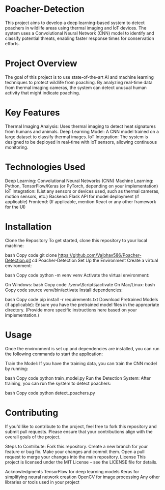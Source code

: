# Poacher-Detection
This project aims to develop a deep learning-based system to detect poachers in wildlife areas using thermal imaging and IoT devices. The system uses a Convolutional Neural Network (CNN) model to identify and classify potential threats, enabling faster response times for conservation efforts.

# Project Overview
The goal of this project is to use state-of-the-art AI and machine learning techniques to protect wildlife from poaching. By analyzing real-time data from thermal imaging cameras, the system can detect unusual human activity that might indicate poaching.

# Key Features
Thermal Imaging Analysis: Uses thermal imaging to detect heat signatures from humans and animals.
Deep Learning Model: A CNN model trained on a large dataset to classify thermal images.
IoT Integration: The system is designed to be deployed in real-time with IoT sensors, allowing continuous monitoring.
# Technologies Used
Deep Learning: Convolutional Neural Networks (CNN)
Machine Learning: Python, TensorFlow/Keras (or PyTorch, depending on your implementation)
IoT Integration: (List any sensors or devices used, such as thermal cameras, motion sensors, etc.)
Backend: Flask API for model deployment (if applicable)
Frontend: (If applicable, mention React or any other framework for the UI)
# Installation
Clone the Repository
To get started, clone this repository to your local machine:

bash
Copy code
git clone https://github.com/Vaibhav586/Poacher-Detection.git
cd Poacher-Detection
Set Up the Environment
Create a virtual environment:

bash
Copy code
python -m venv venv
Activate the virtual environment:

On Windows:
bash
Copy code
.\venv\Scripts\activate
On Mac/Linux:
bash
Copy code
source venv/bin/activate
Install dependencies:

bash
Copy code
pip install -r requirements.txt
Download Pretrained Models (if applicable):
Ensure you have the pretrained model files in the appropriate directory. (Provide more specific instructions here based on your implementation.)

# Usage
Once the environment is set up and dependencies are installed, you can run the following commands to start the application:

Train the Model:
If you have the training data, you can train the CNN model by running:

bash
Copy code
python train_model.py
Run the Detection System: After training, you can run the system to detect poachers:

bash
Copy code
python detect_poachers.py
# Contributing
If you'd like to contribute to the project, feel free to fork this repository and submit pull requests. Please ensure that your contributions align with the overall goals of the project.

Steps to Contribute:
Fork this repository.
Create a new branch for your feature or bug fix.
Make your changes and commit them.
Open a pull request to merge your changes into the main repository.
License
This project is licensed under the MIT License – see the LICENSE file for details.

Acknowledgments
TensorFlow for deep learning models
Keras for simplifying neural network creation
OpenCV for image processing
Any other libraries or tools used in your project
